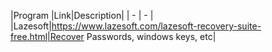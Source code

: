 |Program |Link|Description|
| - | - |
|Lazesoft|https://www.lazesoft.com/lazesoft-recovery-suite-free.html|Recover Passwords, windows keys, etc|